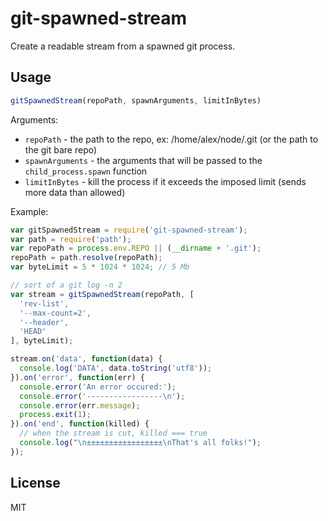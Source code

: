 # git-spawned-stream

Create a readable stream from a spawned git process.

## Usage

```js
gitSpawnedStream(repoPath, spawnArguments, limitInBytes)
```

Arguments:

- `repoPath` - the path to the repo, ex: /home/alex/node/.git (or the path to the git bare repo)
- `spawnArguments` - the arguments that will be passed to the `child_process.spawn` function
- `limitInBytes` - kill the process if it exceeds the imposed limit (sends more data than allowed)

Example:

```js
var gitSpawnedStream = require('git-spawned-stream');
var path = require('path');
var repoPath = process.env.REPO || (__dirname + '.git');
repoPath = path.resolve(repoPath);
var byteLimit = 5 * 1024 * 1024; // 5 Mb

// sort of a git log -n 2
var stream = gitSpawnedStream(repoPath, [
  'rev-list',
  '--max-count=2',
  '--header',
  'HEAD'
], byteLimit);

stream.on('data', function(data) {
  console.log('DATA', data.toString('utf8'));
}).on('error', function(err) {
  console.error('An error occured:');
  console.error('-----------------\n');
  console.error(err.message);
  process.exit(1);
}).on('end', function(killed) {
  // when the stream is cut, killed === true
  console.log("\n±±±±±±±±±±±±±±±±±\nThat's all folks!");
});
```

## License

MIT
